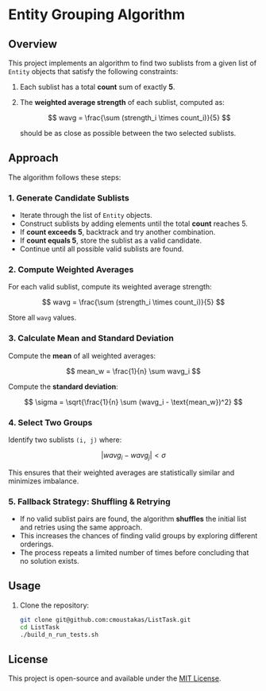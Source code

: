 # Entity Grouping Algorithm

## Overview
This project implements an algorithm to find two sublists from a given list of `Entity` objects that satisfy the following constraints:

1. Each sublist has a total **count** sum of exactly **5**.
2. The **weighted average strength** of each sublist, computed as:

   $$
   wavg = \frac{\sum (strength_i \times count_i)}{5} 
   $$
   
   should be as close as possible between the two selected sublists.

## Approach
The algorithm follows these steps:

### 1. Generate Candidate Sublists
- Iterate through the list of `Entity` objects.
- Construct sublists by adding elements until the total **count** reaches 5.
- If **count exceeds 5**, backtrack and try another combination.
- If **count equals 5**, store the sublist as a valid candidate.
- Continue until all possible valid sublists are found.

### 2. Compute Weighted Averages
 For each valid sublist, compute its weighted average strength:
   
   $$
   wavg = \frac{\sum (strength_i \times count_i)}{5} 
   $$

 Store all `wavg` values.

### 3. Calculate Mean and Standard Deviation
  Compute the **mean** of all weighted averages:
  
   $$
   mean_w = \frac{1}{n} \sum wavg_i
   $$

  Compute the **standard deviation**:
  
  $$
  \sigma = \sqrt{\frac{1}{n} \sum (wavg_i - \text{mean_w})^2}
  $$

### 4. Select Two Groups
  Identify two sublists `(i, j)` where:
  
  $$
  |wavg_i - wavg_j| < \sigma
  $$
  
 This ensures that their weighted averages are statistically similar and minimizes imbalance.

### 5. Fallback Strategy: Shuffling & Retrying
- If no valid sublist pairs are found, the algorithm **shuffles** the initial list and retries using the same approach.
- This increases the chances of finding valid groups by exploring different orderings.
- The process repeats a limited number of times before concluding that no solution exists.

## Usage
1. Clone the repository:
   ```sh
   git clone git@github.com:cmoustakas/ListTask.git
   cd ListTask
   ./build_n_run_tests.sh
   ```
## License
This project is open-source and available under the [MIT License](LICENSE).

